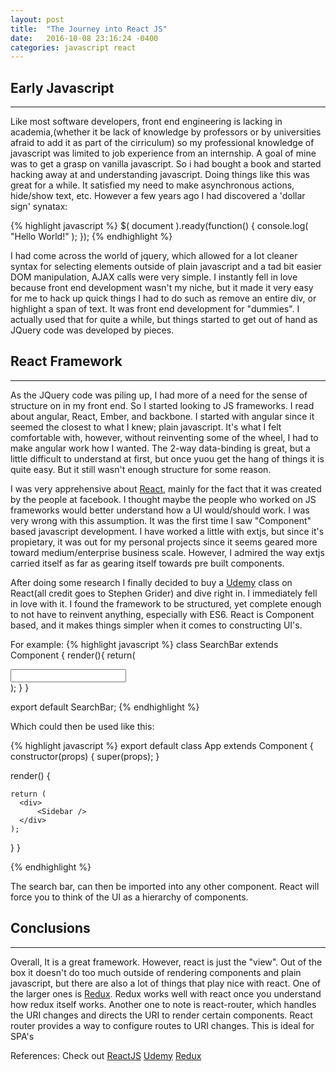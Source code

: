 ```yaml
---
layout: post
title:  "The Journey into React JS"
date:   2016-10-08 23:16:24 -0400
categories: javascript react
---
```


## Early Javascript
---
Like most software developers, front end engineering is lacking in academia,(whether it be lack of knowledge by professors or by universities afraid to add it as part of the cirriculum)
so my professional knowledge of javascript was limited to job experience from an internship. A goal of mine
was to get a grasp on vanilla javascript. So i had bought a book and started hacking away at and understanding javascript. Doing things like this was great for a while.
It satisfied my need to make asynchronous actions, hide/show text, etc. However a few years ago I had discovered a 'dollar sign' synatax:

{% highlight javascript %}
$( document ).ready(function() {
    console.log( "Hello World!" );
});
{% endhighlight %}

I had come across the world of jquery, which allowed for a lot cleaner syntax for selecting elements outside of plain javascript and a tad bit easier DOM manipulation, AJAX
calls were very simple. 
I instantly fell in love because front end
development wasn't my niche, but it made it very easy for me to hack up quick things I had to do such as remove an entire div, or highlight a span of text. It was front
end development for "dummies". I actually used that for quite a while, but things started to get out of hand as JQuery code was developed by pieces. 

## React Framework
---
As the JQuery code was piling up, I had more of a need for the sense of structure on in my front end. So I started looking to JS frameworks. I read about angular, React, Ember, and backbone. 
I started with angular since it seemed the closest to what I knew; plain javascript. It's what I felt comfortable with, however, without reinventing some of the wheel,
I had to make angular work how I wanted. The 2-way data-binding is great, but a little difficult to understand at first, but once yuou get the hang of things it is quite easy.
But it still wasn't enough structure for some reason.

I was very apprehensive about [React][react], mainly for the fact that it was created by the people at facebook. I thought maybe the people who worked on JS frameworks would
better understand how a UI would/should work. I was very wrong with this assumption. It was the first time I saw "Component" based javascript development. I have worked
a little with extjs, but since it's propietary, it was out for my personal projects since it seems geared more toward medium/enterprise business scale. However, I admired the way
extjs carried itself as far as gearing itself towards pre built components.

After doing some research I finally decided to buy a [Udemy][udemy] class on React(all credit goes to Stephen Grider) and dive right in. I immediately fell in love with it. I found the framework to be structured,
yet complete enough to not have to reinvent anything, especially with ES6. React is Component based, and it makes things simpler when it comes to constructing UI's.

For example:
{% highlight javascript %}
class SearchBar extends Component {
  render(){
    return(
      <div>
        <input type="text" className="form-control" />
      </div>
    );
  }
}

export default SearchBar;
{% endhighlight %}

Which could then be used like this:

{% highlight javascript %}
export default class App extends Component {
  constructor(props) {
    super(props);
  }


  render() {


    return (
      <div>
          <Sidebar />
      </div>
    );
  }
}

{% endhighlight %}

The search bar, can then be imported into any other component. React will force you to think of the UI as a hierarchy of components.

## Conclusions
---
Overall, It is a great framework. However, react is just the "view".  Out of the box it doesn't do too much outside of rendering components and plain javascript, but 
there are also a lot of things that play nice with react. One of the larger ones is [Redux][redux]. Redux works well with react once you understand how redux itself works.
Another one to note is react-router, which handles the URI changes and directs the URI to render certain components. React router provides a way to configure routes to URI changes. This is ideal for SPA's

References: 
Check out
[ReactJS][react]
[Udemy][udemy]
[Redux][redux]
 
 [react]: https://facebook.github.io/react/
 [udemy]:   https://www.udemy.com/react-redux
 [redux]:   http://redux.js.org/

